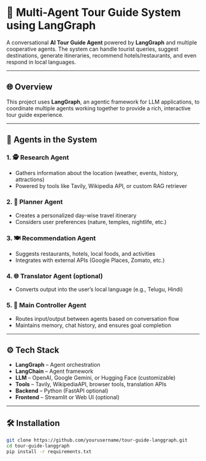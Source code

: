 # 🧭 Multi-Agent Tour Guide System using LangGraph

A conversational **AI Tour Guide Agent** powered by **LangGraph** and multiple cooperative agents. The system can handle tourist queries, suggest destinations, generate itineraries, recommend hotels/restaurants, and even respond in local languages.

---

## 🌐 Overview

This project uses **LangGraph**, an agentic framework for LLM applications, to coordinate multiple agents working together to provide a rich, interactive tour guide experience.

---

## 🧠 Agents in the System

### 1. 🕵️ Research Agent
- Gathers information about the location (weather, events, history, attractions)
- Powered by tools like Tavily, Wikipedia API, or custom RAG retriever

### 2. 📅 Planner Agent
- Creates a personalized day-wise travel itinerary
- Considers user preferences (nature, temples, nightlife, etc.)

### 3. 🍽️ Recommendation Agent
- Suggests restaurants, hotels, local foods, and activities
- Integrates with external APIs (Google Places, Zomato, etc.)

### 4. 🌐 Translator Agent (optional)
- Converts output into the user’s local language (e.g., Telugu, Hindi)

### 5. 🤖 Main Controller Agent
- Routes input/output between agents based on conversation flow
- Maintains memory, chat history, and ensures goal completion

---

## ⚙️ Tech Stack

- **LangGraph** – Agent orchestration
- **LangChain** – Agent framework
- **LLM** – OpenAI, Google Gemini, or Hugging Face (customizable)
- **Tools** – Tavily, WikipediaAPI, browser tools, translation APIs
- **Backend** – Python (FastAPI optional)
- **Frontend** – Streamlit or Web UI (optional)

---

## 🛠️ Installation

```bash
git clone https://github.com/yourusername/tour-guide-langgraph.git
cd tour-guide-langgraph
pip install -r requirements.txt
